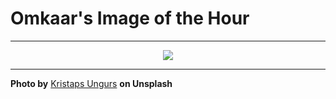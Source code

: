 # Omkaar's Image of the Hour

---

<div align="center">

<a href="https://unsplash.com/photos/a-beautiful-sunset-over-a-calm-lake-PS5RtVp_rVA">
  <img src="https://images.unsplash.com/photo-1754215683705-ee0a731d7288?crop=entropy&cs=tinysrgb&fit=max&fm=jpg&ixid=M3w3NjA2Nzh8MHwxfHJhbmRvbXx8fHx8fHx8fDE3NTQ2NDcyMDB8&ixlib=rb-4.1.0&q=80&w=1080" style="max-width:100%; height:auto;">
</a>



</div>

---

**Photo by** [Kristaps Ungurs](https://unsplash.com/@kristapsungurs) **on Unsplash**
